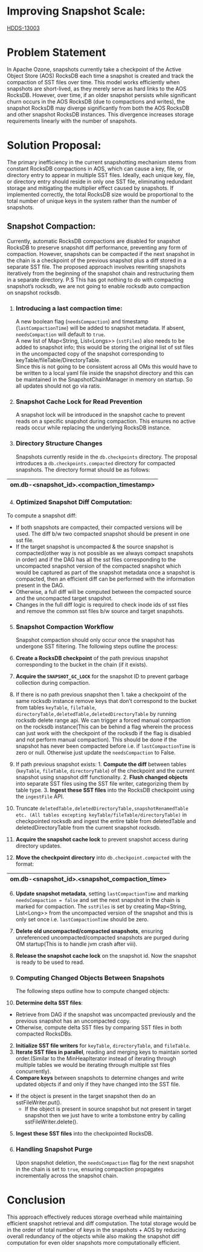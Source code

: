# Improving Snapshot Scale:

[HDDS-13003](https://issues.apache.org/jira/browse/HDDS-13003)

# Problem Statement

In Apache Ozone, snapshots currently take a checkpoint of the Active Object Store (AOS) RocksDB each time a snapshot is created and track the compaction of SST files over time. This model works efficiently when snapshots are short-lived, as they merely serve as hard links to the AOS RocksDB. However, over time, if an older snapshot persists while significant churn occurs in the AOS RocksDB (due to compactions and writes), the snapshot RocksDB may diverge significantly from both the AOS RocksDB and other snapshot RocksDB instances. This divergence increases storage requirements linearly with the number of snapshots.

# Solution Proposal:

The primary inefficiency in the current snapshotting mechanism stems from constant RocksDB compactions in AOS, which can cause a key, file, or directory entry to appear in multiple SST files. Ideally, each unique key, file, or directory entry should reside in only one SST file, eliminating redundant storage and mitigating the multiplier effect caused by snapshots. If implemented correctly, the total RocksDB size would be proportional to the total number of unique keys in the system rather than the number of snapshots.

## Snapshot Compaction:

Currently, automatic RocksDB compactions are disabled for snapshot RocksDB to preserve snapshot diff performance, preventing any form of compaction. However, snapshots can be compacted if the next snapshot in the chain is a checkpoint of the previous snapshot plus a diff stored in a separate SST file. The proposed approach involves rewriting snapshots iteratively from the beginning of the snapshot chain and restructuring them in a separate directory. P.S This has got nothing to do with compacting snapshot’s rocksdb, we are not going to enable rocksdb auto compaction on snapshot rocksdb.

1. ### Introducing a last compaction time:

   A new boolean flag (`needsCompaction`) and timestamp (`lastCompactionTime`) will be added to snapshot metadata. If absent, `needsCompaction` will default to `true`.   
   A new list of Map\<String, List\<Longs\>\> (`sstFiles`) also needs to be added to snapshot info; this would be storing the original list of sst files in the uncompacted copy of the snapshot corresponding to keyTable/fileTable/DirectoryTable.  
   Since this is not going to be consistent across all OMs this would have to be written to a local yaml file inside the snapshot directory and this can be maintained in the SnapshotChainManager in memory on startup. So all updates should not go via ratis.

2. ### Snapshot Cache Lock for Read Prevention

   A snapshot lock will be introduced in the snapshot cache to prevent reads on a specific snapshot during compaction. This ensures no active reads occur while replacing the underlying RocksDB instance.

3. ### Directory Structure Changes

   Snapshots currently reside in the `db.checkpoints` directory. The proposal introduces a `db.checkpoints.compacted` directory for compacted snapshots. The directory format should be as follows:

| om.db-\<snapshot\_id\>.\<compaction\_timestamp\> |
| :---- |

4. ### Optimized Snapshot Diff Computation:

To compute a snapshot diff:

* If both snapshots are compacted, their compacted versions will be used. The diff b/w two compacted snapshot should be present in one sst file.
* If the target snapshot is uncompacted & the source snapshot is compacted(other way is not possible as we always compact snapshots in order) and if the DAG has all the sst files corresponding to the uncompacted snapshot version of the compacted snapshot which would be captured as part of the snapshot metadata once a snapshot is compacted, then an efficient diff can be performed with the information present in the DAG.
* Otherwise, a full diff will be computed between the compacted source and the uncompacted target snapshot.
* Changes in the full diff logic is required to check inode ids of sst files and remove the common sst files b/w source and target snapshots.


5. ### Snapshot Compaction Workflow

   Snapshot compaction should only occur once the snapshot has undergone SST filtering. The following steps outline the process:
1. **Create a RocksDB checkpoint** of the path previous snapshot corresponding to the bucket in the chain (if it exists).
2. **Acquire the `SNAPSHOT_GC_LOCK`** for the snapshot ID to prevent garbage collection during compaction.
  1. If there is no path previous snapshot then
    1.  take a checkpoint of the same rocksdb instance remove keys that don’t correspond to the bucket from tables `keyTable`, `fileTable`, `directoryTable,deletedTable,deletedDirectoryTable` by running rocksdb delete range api. We can trigger a forced manual compaction on the rocksdb instance(This can be behind a flag wherein the process can just work with the checkpoint of the rocksdb if the flag is disabled and not perform manual compaction). This should be done if the snapshot has never been compacted before i.e. if `lastCompactionTime` is zero or null. Otherwise just update the `needsCompaction` to False.
  2. If path previous snapshot exists:
    1. **Compute the diff** between tables (`keyTable`, `fileTable`, `directoryTable`) of the checkpoint and the current snapshot using snapshot diff functionality.
    2. **Flush changed objects** into separate SST files using the SST file writer, categorizing them by table type.
    3. **Ingest these SST files** into the RocksDB checkpoint using the `ingestFile` API.
3. Truncate `deletedTable,deletedDirectoryTable,snapshotRenamedTable etc. (All tables excepting keyTable/fileTable/directoryTable)` in checkpointed rocksdb and ingest the entire table from deletedTable and deletedDirectoryTable from the current snapshot rocksdb.
4. **Acquire the snapshot cache lock** to prevent snapshot access during directory updates.
5. **Move the checkpoint directory** into `db.checkpoint.compacted` with the format:

| om.db-\<snapshot\_id\>.\<snapshot\_compaction\_time\> |
| :---- |

6. **Update snapshot metadata**, setting `lastCompactionTime` and marking `needsCompaction = false` and set the next snapshot in the chain is marked for compaction. The `sstFiles` is set by creating Map\<String, List\<Long\>\> from the uncompacted version of the snapshot and this is only set once i.e. `lastCompactionTime` should be zero.
7. **Delete old uncompacted/compacted snapshots**, ensuring unreferenced uncompacted/compacted snapshots are purged during OM startup(This is to handle jvm crash after viii).
8. **Release the snapshot cache lock** on the snapshot id. Now the snapshot is ready to be used to read.



6. ### Computing Changed Objects Between Snapshots

   The following steps outline how to compute changed objects:
1. **Determine delta SST files**:
  * Retrieve from DAG if the snapshot was uncompacted previously and the previous snapshot has an uncompacted copy.
  * Otherwise, compute delta SST files by comparing SST files in both compacted RocksDBs.
2. **Initialize SST file writers** for `keyTable`, `directoryTable`, and `fileTable`.
3. **Iterate SST files in parallel**, reading and merging keys to maintain sorted order.(Similar to the MinHeapIterator instead of iterating through multiple tables we would be iterating through multiple sst files concurrently).
4. **Compare keys** between snapshots to determine changes and write updated objects if and only if they have changed into the SST file.
  * If the object is present in the target snapshot then do an sstFileWriter.put().
    * If the object is present in source snapshot but not present in target snapshot then we just have to write a tombstone entry by calling sstFileWriter.delete().
5. **Ingest these SST files** into the checkpointed RocksDB.

7. ### Handling Snapshot Purge

   Upon snapshot deletion, the `needsCompaction` flag for the next snapshot in the chain is set to `true`, ensuring compaction propagates incrementally across the snapshot chain.

# Conclusion

This approach effectively reduces storage overhead while maintaining efficient snapshot retrieval and diff computation. The total storage would be in the order of total number of keys in the snapshots \+ AOS by reducing overall redundancy of the objects while also making the snapshot diff computation for even older snapshots more computationally efficient.
